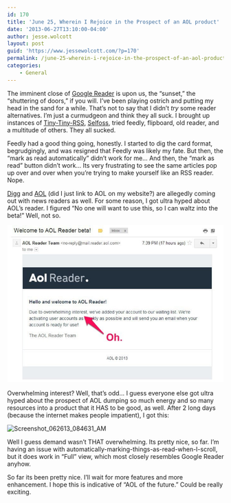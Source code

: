 ```yaml
---
id: 170
title: 'June 25, Wherein I Rejoice in the Prospect of an AOL product'
date: '2013-06-27T13:10:00-04:00'
author: jesse.wolcott
layout: post
guid: 'https://www.jessewolcott.com/?p=170'
permalink: /june-25-wherein-i-rejoice-in-the-prospect-of-an-aol-product/
categories:
    - General
---
```


The imminent close of [Google Reader](http://reader.google.com) is upon us, the “sunset,” the “shuttering of doors,” if you will. I’ve been playing ostrich and putting my head in the sand for a while. That’s not to say that I didn’t *try* some reader alternatives. I’m just a curmudgeon and think they all suck. I brought up instances of [Tiny-Tiny-RSS](http://ttrss.org), [Selfoss](http://selfoss.aditu.de), tried feedly, flipboard, old reader, and a multitude of others. They all sucked.

Feedly had a good thing going, honestly. I started to dig the card format, begrudgingly, and was resigned that Feedly was likely my fate. But then, the “mark as read automatically” didn’t work for me… And then, the “mark as read” button didn’t work… Its very frustrating to see the same articles pop up over and over when you’re trying to make yourself like an RSS reader. Nope.

[Digg](http://www.digg.com) and [AOL](http://www.aol.com) (did I just link to AOL on my website?) are allegedly coming out with news readers as well. For some reason, I got ultra hyped about AOL’s reader. I figured “No one will want to use this, so I can waltz into the beta!” Well, not so.

![Screenshot_062613_084328_AM](/assets/img/2013/06/Screenshot_062613_084328_AM.jpg)

Overwhelming interest? Well, that’s odd… I guess everyone else got ultra hyped about the prospect of AOL dumping so much energy and so many resources into a product that it HAS to be good, as well. After 2 long days (because the internet makes people impatient), I got this:

![Screenshot_062613_084631_AM](/assets/imgs/2013/06/Screenshot_062613_084631_AM.jpg)

Well I guess demand wasn’t THAT overwhelming. Its pretty nice, so far. I’m having an issue with automatically-marking-things-as-read-when-I-scroll, but it does work in “Full” view, which most closely resembles Google Reader anyhow.

So far its been pretty nice. I’ll wait for more features and more enhancement. I hope this is indicative of “AOL of the future.” Could be really exciting.